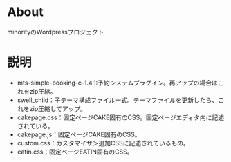 # About
minorityのWordpressプロジェクト

# 説明
- mts-simple-booking-c-1.4.1:予約システムプラグイン。再アップの場合はこれをzip圧縮。
- swell_child：子テーマ構成ファイル一式。テーマファイルを更新したら、これをzip圧縮してアップ。
- cakepage.css：固定ページCAKE固有のCSS。固定ページエディタ内に記述されている。
- cakepage.js：固定ページCAKE固有のCSS。
- custom.css：カスタマイザ＞追加CSSに記述されているもの。
- eatin.css：固定ページEATIN固有のCSS。
